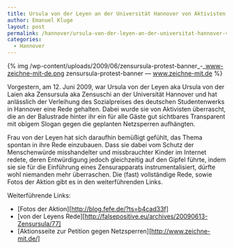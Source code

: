 ```yaml
---
title: Ursula von der Leyen an der Universität Hannover von Aktivisten überrascht
author: Emanuel Kluge
layout: post
permalink: /hannover/ursula-von-der-leyen-an-der-universitat-hannover-von-aktivisten-uberrascht/
categories:
  - Hannover
---
```


{% img /wp-content/uploads/2009/06/zensursula-protest-banner_-_www-zeichne-mit-de.png zensursula-protest-banner &mdash; www.zeichne-mit.de %}

Vorgestern, am 12. Juni 2009, war Ursula von der Leyen aka Ursula von der Laien aka Zensursula aka Zensuschi an der Universität Hannover und hat anlässlich der Verleihung des Sozialpreises des deutschen Studentenwerks in Hannover eine Rede gehalten. Dabei wurde sie von Aktivisten überrascht, die an der Balustrade hinter ihr ein für alle Gäste gut sichtbares Transparent mit obigem Slogan gegen die geplanten Netzsperren aufhängten.

Frau von der Leyen hat sich daraufhin bemüßigt gefühlt, das Thema spontan in ihre Rede einzubauen. Dass sie dabei vom Schutz der Menschenwürde misshandelter und missbrauchter Kinder im Internet redete, deren Entwürdigung jedoch gleichzeitig auf den Gipfel führte, indem sie sie für die Einführung eines Zensurapparats instrumentalisiert, dürfte wohl niemanden mehr überraschen. Die (fast) vollständige Rede, sowie Fotos der Aktion gibt es in den weiterführenden Links.

Weiterführende Links:

 * [Fotos der Aktion][http://blog.fefe.de/?ts=b4cad33f]
 * [von der Leyens Rede][http://falsepositive.eu/archives/20090613-Zensursula/77]
 * [Aktionsseite zur Petition gegen Netzsperren][http://www.zeichne-mit.de/]
